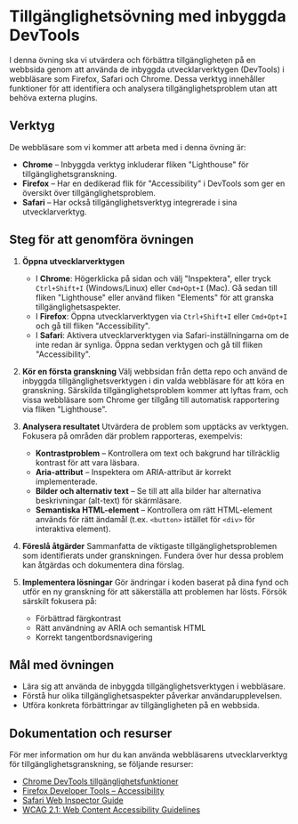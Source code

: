 # Tillgänglighetsövning med inbyggda DevTools

I denna övning ska vi utvärdera och förbättra tillgängligheten på en webbsida genom att använda de inbyggda utvecklarverktygen (DevTools) i webbläsare som Firefox, Safari och Chrome. Dessa verktyg innehåller funktioner för att identifiera och analysera tillgänglighetsproblem utan att behöva externa plugins.

## Verktyg

De webbläsare som vi kommer att arbeta med i denna övning är:

- **Chrome** – Inbyggda verktyg inkluderar fliken "Lighthouse" för tillgänglighetsgranskning.
- **Firefox** – Har en dedikerad flik för "Accessibility" i DevTools som ger en översikt över tillgänglighetsproblem.
- **Safari** – Har också tillgänglighetsverktyg integrerade i sina utvecklarverktyg.

## Steg för att genomföra övningen

1. **Öppna utvecklarverktygen**
   - I **Chrome**: Högerklicka på sidan och välj "Inspektera", eller tryck `Ctrl+Shift+I` (Windows/Linux) eller `Cmd+Opt+I` (Mac). Gå sedan till fliken "Lighthouse" eller använd fliken "Elements" för att granska tillgänglighetsaspekter.
   - I **Firefox**: Öppna utvecklarverktygen via `Ctrl+Shift+I` eller `Cmd+Opt+I` och gå till fliken "Accessibility".
   - I **Safari**: Aktivera utvecklarverktygen via Safari-inställningarna om de inte redan är synliga. Öppna sedan verktygen och gå till fliken "Accessibility".

2. **Kör en första granskning**
   Välj webbsidan från detta repo och använd de inbyggda tillgänglighetsverktygen i din valda webbläsare för att köra en granskning. Särskilda tillgänglighetsproblem kommer att lyftas fram, och vissa webbläsare som Chrome ger tillgång till automatisk rapportering via fliken "Lighthouse".

3. **Analysera resultatet**
   Utvärdera de problem som upptäcks av verktygen. Fokusera på områden där problem rapporteras, exempelvis:
   - **Kontrastproblem** – Kontrollera om text och bakgrund har tillräcklig kontrast för att vara läsbara.
   - **Aria-attribut** – Inspektera om ARIA-attribut är korrekt implementerade.
   - **Bilder och alternativ text** – Se till att alla bilder har alternativa beskrivningar (alt-text) för skärmläsare.
   - **Semantiska HTML-element** – Kontrollera om rätt HTML-element används för rätt ändamål (t.ex. `<button>` istället för `<div>` för interaktiva element).

4. **Föreslå åtgärder**
   Sammanfatta de viktigaste tillgänglighetsproblemen som identifierats under granskningen. Fundera över hur dessa problem kan åtgärdas och dokumentera dina förslag.

5. **Implementera lösningar**
   Gör ändringar i koden baserat på dina fynd och utför en ny granskning för att säkerställa att problemen har lösts. Försök särskilt fokusera på:
   - Förbättrad färgkontrast
   - Rätt användning av ARIA och semantisk HTML
   - Korrekt tangentbordsnavigering

## Mål med övningen

- Lära sig att använda de inbyggda tillgänglighetsverktygen i webbläsare.
- Förstå hur olika tillgänglighetsaspekter påverkar användarupplevelsen.
- Utföra konkreta förbättringar av tillgängligheten på en webbsida.

## Dokumentation och resurser

För mer information om hur du kan använda webbläsarens utvecklarverktyg för tillgänglighetsgranskning, se följande resurser:

- [Chrome DevTools tillgänglighetsfunktioner](https://developers.google.com/web/tools/chrome-devtools/accessibility)
- [Firefox Developer Tools – Accessibility](https://developer.mozilla.org/en-US/docs/Tools/Accessibility_inspector)
- [Safari Web Inspector Guide](https://developer.apple.com/safari/tools/)
- [WCAG 2.1: Web Content Accessibility Guidelines](https://www.w3.org/TR/WCAG21/)
